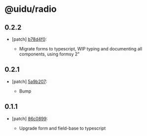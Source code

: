 # @uidu/radio

## 0.2.2
- [patch] [b78d4f0](https://github.org/uidu-org/guidu/commits/b78d4f0):

  - Migrate forms to typescript, WIP typing and documenting all components, using formsy 2"

## 0.2.1
- [patch] [5a9b207](https://github.org/uidu-org/guidu/commits/5a9b207):

  - Bump

## 0.1.1
- [patch] [86c0899](https://github.org/uidu-org/guidu/commits/86c0899):

  - Upgrade form and field-base to typescript
